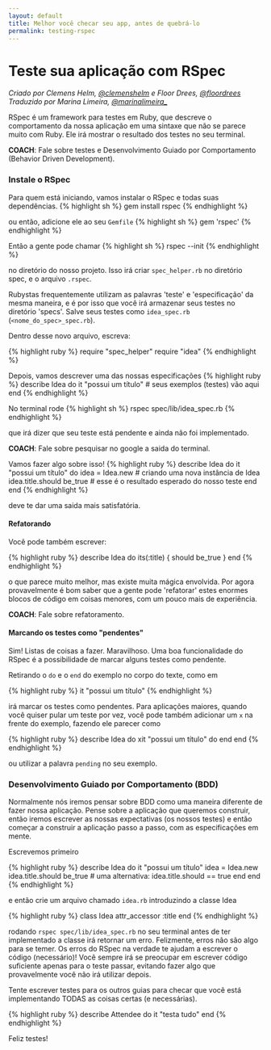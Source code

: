 ```yaml
---
layout: default
title: Melhor você checar seu app, antes de quebrá-lo
permalink: testing-rspec
---
```


# Teste sua aplicação com RSpec

*Criado por Clemens Helm, [@clemenshelm](https://twitter.com/clemenshelm) e Floor Drees, [@floordrees](https://twitter.com/floordrees)*
*Traduzido por Marina Limeira, [@marinalimeira_](https://www.twitter.com/marinalimeira_)*

RSpec é um framework para testes em Ruby, que descreve o comportamento da nossa aplicação em uma sintaxe que não se parece muito com Ruby. Ele irá mostrar o resultado dos testes no seu terminal.

__COACH__: Fale sobre testes e Desenvolvimento Guiado por Comportamento (Behavior Driven Development).

### Instale o RSpec

Para quem está iniciando, vamos instalar o RSpec e todas suas dependências.
{% highlight sh %}
gem install rspec
{% endhighlight %}

ou então, adicione ele ao seu `Gemfile`
{% highlight sh %}
gem 'rspec'
{% endhighlight %}

Então a gente pode chamar
{% highlight sh %}
rspec --init
{% endhighlight %}

no diretório do nosso projeto. Isso irá criar `spec_helper.rb` no diretório spec, e o arquivo `.rspec`.

Rubystas frequentemente utilizam as palavras 'teste' e 'especificação' da mesma maneira, e é por isso que você irá armazenar seus testes no diretório 'specs'. Salve seus testes como `idea_spec.rb` (`<nome_do_spec>_spec.rb`).

Dentro desse novo arquivo, escreva:

{% highlight ruby %}
require "spec_helper"
require "idea"
{% endhighlight %}

Depois, vamos descrever uma das nossas especificações
{% highlight ruby %}
describe Idea do
  it "possui um título" # seus exemplos (testes) vão aqui
end
{% endhighlight %}

No terminal rode
{% highlight sh %}
rspec spec/lib/idea_spec.rb
{% endhighlight %}

que irá dizer que seu teste está pendente e ainda não foi implementado.

__COACH__: Fale sobre pesquisar no google a saida do terminal.

Vamos fazer algo sobre isso!
{% highlight ruby %}
describe Idea do
  it "possui um título" do
    idea = Idea.new           # criando uma nova instância de Idea
    idea.title.should be_true # esse é o resultado esperado do nosso teste
  end
end
{% endhighlight %}

deve te dar uma saida mais satisfatória.

#### Refatorando

Você pode também escrever:

{% highlight ruby %}
describe Idea do
  its(:title) { should be_true }
end
{% endhighlight %}

o que parece muito melhor, mas existe muita mágica envolvida. Por agora provavelmente é bom saber que a gente pode 'refatorar' estes enormes blocos de código em coisas menores, com um pouco mais de experiência.

__COACH__: Fale sobre refatoramento.

#### Marcando os testes como "pendentes"

Sim! Listas de coisas a fazer. Maravilhoso. Uma boa funcionalidade do RSpec é a possibilidade de marcar alguns testes como pendente.

Retirando o `do` e o `end` do exemplo no corpo do texte, como em

{% highlight ruby %}
it "possui um título"
{% endhighlight %}

irá marcar os testes como pendentes. Para aplicações maiores, quando você quiser pular um teste por vez, você pode também adicionar um `x` na frente do exemplo, fazendo ele parecer como

{% highlight ruby %}
describe Idea do
  xit "possui um título" do
  end
end
{% endhighlight %}

ou utilizar a palavra `pending` no seu exemplo.

### Desenvolvimento Guiado por Comportamento (BDD)

Normalmente nós iremos pensar sobre BDD como uma maneira diferente de fazer nossa aplicação. Pense sobre a aplicação que queremos construir, então iremos escrever as nossas expectativas (os nossos testes) e então começar a construir a aplicação passo a passo, com as especificações em mente.

Escrevemos primeiro

{% highlight ruby %}
describe Idea do
  it "possui um título"
    idea = Idea.new
    idea.title.should be_true
    # uma alternativa: idea.title.should == true
  end
end
{% endhighlight %}

e então crie um arquivo chamado `idea.rb` introduzindo a classe Idea

{% highlight ruby %}
class Idea
  attr_accessor :title
end
{% endhighlight %}

rodando `rspec spec/lib/idea_spec.rb` no seu terminal antes de ter implementado a classe irá retornar um erro. Felizmente, erros não são algo para se temer. Os erros do RSpec na verdade te ajudam a escrever o código (necessário)! Você sempre irá se preocupar em escrever código suficiente apenas para o teste passar, evitando fazer algo que provavelmente você não irá utilizar depois.

Tente escrever testes para os outros guias para checar que você está implementando TODAS as coisas certas (e necessárias).

{% highlight ruby %}
describe Attendee do
  it "testa tudo"
end
{% endhighlight %}

Feliz testes!
